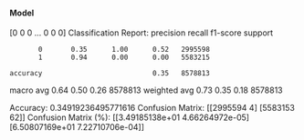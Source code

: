 #### Model
[0 0 0 ... 0 0 0]
Classification Report:
              precision    recall  f1-score   support

           0       0.35      1.00      0.52   2995598
           1       0.94      0.00      0.00   5583215

    accuracy                           0.35   8578813
   macro avg       0.64      0.50      0.26   8578813
weighted avg       0.73      0.35      0.18   8578813

Accuracy: 0.34919236495771616
Confusion Matrix:
[[2995594       4]
 [5583153      62]]
Confusion Matrix (%):
[[3.49185138e+01 4.66264972e-05]
 [6.50807169e+01 7.22710706e-04]]
